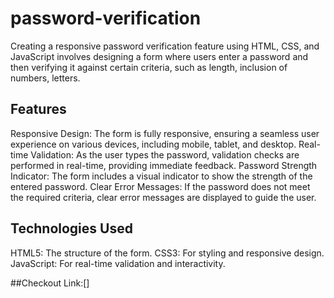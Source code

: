 # password-verification
Creating a responsive password verification feature using HTML, CSS, and JavaScript involves designing a form where users enter a password and then verifying it against certain criteria, such as length, inclusion of numbers, letters.

## Features
Responsive Design: The form is fully responsive, ensuring a seamless user experience on various devices, including mobile, tablet, and desktop.
Real-time Validation: As the user types the password, validation checks are performed in real-time, providing immediate feedback.
Password Strength Indicator: The form includes a visual indicator to show the strength of the entered password.
Clear Error Messages: If the password does not meet the required criteria, clear error messages are displayed to guide the user.

## Technologies Used
HTML5: The structure of the form.
CSS3: For styling and responsive design.
JavaScript: For real-time validation and interactivity.

##Checkout Link:[]
